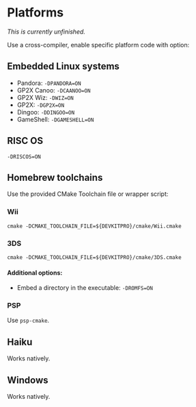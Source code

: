
# Platforms

_This is currently unfinished._

Use a cross-compiler, enable specific platform code with option:

## Embedded Linux systems

  * Pandora: `-DPANDORA=ON`
  * GP2X Canoo: `-DCAANOO=ON`
  * GP2X Wiz: `-DWIZ=ON`
  * GP2X: `-DGP2X=ON`
  * Dingoo: `-DDINGOO=ON`
  * GameShell: `-DGAMESHELL=ON`

## RISC OS

`-DRISCOS=ON`

## Homebrew toolchains

Use the provided CMake Toolchain file or wrapper script:

### Wii

`cmake -DCMAKE_TOOLCHAIN_FILE=${DEVKITPRO}/cmake/Wii.cmake`

### 3DS

`cmake -DCMAKE_TOOLCHAIN_FILE=${DEVKITPRO}/cmake/3DS.cmake`

#### Additional options:

  * Embed a directory in the executable: `-DROMFS=ON`

### PSP

Use `psp-cmake`.

## Haiku

Works natively.

## Windows

Works natively.
